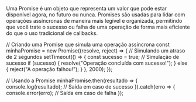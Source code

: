 Uma Promise é um objeto que representa um valor que pode estar disponível agora, no futuro ou nunca. Promises são usadas para lidar com operações assíncronas de maneira mais legível e organizada, permitindo que você trate o sucesso ou falha de uma operação de forma mais eficiente do que o uso tradicional de callbacks.

// Criando uma Promise que simula uma operação assíncrona
const minhaPromise = new Promise((resolve, reject) => {
  // Simulando um atraso de 2 segundos
  setTimeout(() => {
    const sucesso = true; // Simulação de sucesso
    if (sucesso) {
      resolve("Operação concluída com sucesso!");
    } else {
      reject("A operação falhou!");
    }
  }, 2000);
});

// Usando a Promise
minhaPromise.then(resultado => {
  console.log(resultado); // Saída em caso de sucesso
}).catch(erro => {
  console.error(erro); // Saída em caso de falha
});
